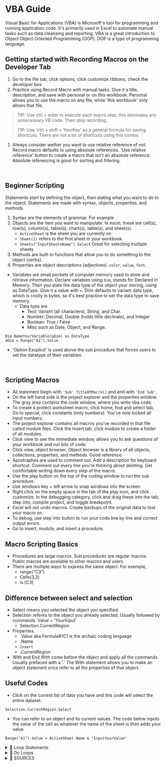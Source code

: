 # VBA Guide
Visual Basic for Applications (VBA) is Microsoft's tool for programming and running application code. It's primarily used in Excel to automate manual tasks such as data cleansing and reporting. VBA is a great introduction to Object Object Oriented Programming (OOP). OOP is a type of programming language.
</br>

## Getting started with Recording Macros on the Developer Tab
1. Go to the file tab, click options, click customize ribbons, check the developer box.
1. Practice using Record Macro with manual tasks. Give it a title, description, and save with personal or on this workbook. Personal allows you to use the macro on any file, while 'this workbook' only allows that file.
> TIP: Use ctrl + enter to execute each macro step, this eliminates any unnecessary VB code. Then stop recording.
> 
> TIP: Use 'ctrl + shift + YourKey' as a general formula for saving shortcuts. There are not a lot of shortcuts using this combo.
1. Always consider wether you want to use relative reference of not. Record macro defaults to using absolute references. 'Use relative reference' button to create a macro that isn't an absolute reference. Absolute referencing is good for sorting and filtering. 
</br>

## Beginner Scripting
Statements start by defining the object, then stating what you want to do to the object. Statements are made with syntax, objects, properties, and methods.
1. Syntax are the elements of grammar. For example `.`
1. Objects are the item you want to manipulate. In excel, these are cell(s), row(s), column(s), table(s), chart(s), table(s), and sheet(s). 
   - `ActiveSheet` is the sheet you are currently on
   - `Sheet(1)` refers to the first sheet in your workbook.
   - `Sheets("InputSheetsName").Select` Great for selecting multiple sheets
1. Methods are built-in functions that allow you to do something to the object (verbs). 
1. Properties are object descriptions (adjectives). `color`, `value`, `font`.
- Variables are small pockets of computer memory used to store and retrieve information. Declare variables using `Dim`, stands for Declared In Memory. Then you state the data type of the object your storing, using as DataType. Give it a value with `=`. Diim defaults to variant data type, which is costly in bytes, so it's best practice to set the data type to save memory. 
  - Data type are
      - Text: Variant (all characters), String, and Char.
      - Number: Decimal, Double (holds little decimals), and Integer
      - Boolean: True / False
      - Misc such as Date, Object, and Range.
```
Dim NameYourVariable(aDim) as DataType
aDim = Range("A1").Value 
```
- 'Option Excplicit' is used above the sub procedure that forces users to set the datatype of their variables.

</br>
 




## Scripting Macros
- All statement begin with `'Sub' TitleOfMacro()` and end with `'End Sub'`.
- On the left hand side is the project explorer and the properties window. The gray area contains the code window, where you write vba code.
- To create a protect worksheet macro, click home, find and select tab, Go to special, click constants (only numbers). You've now locked all input numbers.
- The project explorer contains all macros you've recorded in that file called module files. Click the Insert tab, click module to create a folder of all modules.
- Click view to see the immediate window, allows you to ask questions of your workbook and run bits of code.
- Click view, object browser. Object browser is a library of all objects, collections, properties, and methods. Good reference.
- Apostraphes are used to comment out. Add a description for keyboard shortcut. Comment out every line you're thinking about deleting. Get comfortable writing down every step of the macro.
- Use the play button on the top of the coding window to run the sub procedure.
- Use windows key + left arrow to snap windows into the screen.
- Right click on the empty space in the tab of the play icon, and click customize. In the debugging category, click and drag these into the tab; step into, compile project, and toggle breakpoint.
- Excel will not undo macros. Create backups of the original data to test your macro on. 
- To debug, use step into button to run your code line by line and correct output errors. 
- Go to insert, module, and insert a procedure.



## Macro Scripting Basics
- Procedures are large macros. Sub procedures are regular macros. Public macros are available to other macros and users. 
- There are multiple ways to express the same object. For example,
   - range("C3")
   - Cells(3,3)
   - is [C3]



## Difference between select and selection
- Select means you selected the object you specified.
- Selection referes to the object you already selected. Usually followed by commands. Value = 'YourInput'
  - Selection.CurrentRegion
- Properties.
  - .Value aka FormulaR1C1 is the archaic coding language
  - .Name
  - `Insert`
  - .CurrentRegion
 - With and End With come before the object and apply all the commands. Usually prefaced with a '.' The With statement allows you to make an object statement once refer to all the properties of that object.



## Useful Codes
- Click on the current list of data you have and this code will select the entire dataset.
```
Selection.CurrentRegion.Select
```
- You can refer to an object and its current values. The code below inputs the value of the cell as whatever the name of the sheet is then adds your value
```
Range("A1").Value = ActiveSheet.Name & "InputYourValue"
```

<!-- START -->
<details>
 <summary>🤖 Loop Statements</summary>

---
There are different types of loops in VBA, For-Next loops and the Do loop. The steps to create a loop are
1. Loops require variables. FIrst define your variable.
1. Write the code you want to repeat.
1. Wrap that code with a For Next Loop
1. Define the iteration count for the For statement
1. Tell the Next statement to move on tot he next variable value.

For-Next Loop
    For X = 10(YourCondition)
    Cells(x,1).Value = 100
    Next x
    
Double For-Next Loop
    Public Sub MacroName()
    Dim aDimCol as Integer
    Dim bDimRow as Integer
     For aDimCol = 1 to 3
     For aDimRow = 1 to 10 
     Cells(bDimRow,aDimCol).Value = "wow" <!-- For rows 1-10 and cols 1-3 insert this value  -->
     Next bDimRow
     Next aDimCol
    End Sub

Triple For-Next Loop
  Public Sub TripleLoopEx()
    Dim intCol as Integer
    Dim intRow as Integer
    Dim intSheet as Integer
      For intSheet = 3 to 5
      For intCol = 1 to 3
      For intRow = 1 to 5
      Worksheets(intsheet).Cells(intRow, intCol).Value = "wow"
      Next intSheet = 3 to 5
      Next intCol = 1 to 3
      Next intRow = 1 to 5 
  End Sub

For Each Loop


---

</details>
<!-- END -->

<!-- START -->
<details>
 <summary>🤖 Do Loops</summary>

---

---

</details>
<!-- END -->

<details>
 <summary>🛑 SOURCES</summary>

---  
- VBA Beginner Tutorial - https://www.youtube.com/watch?v=G05TrN7nt6k&list=PLoyECfvEFOjYYy54Wa9E83xycKilVMoHp
- 

<ins>Testing</ins> -- To underline text

---

<details>
